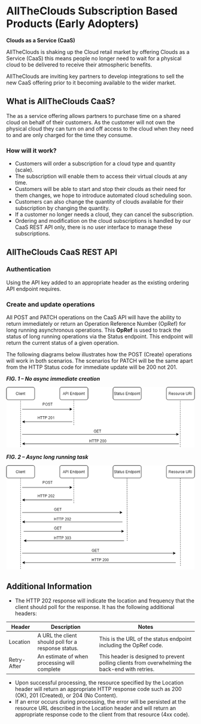 # AllTheClouds Subscription Based Products (Early Adopters)
**Clouds as a Service (CaaS)**

AllTheClouds is shaking up the Cloud retail market by offering Clouds as a Service (CaaS) this means people no longer need to wait for a physical cloud to be delivered to receive their atmospheric benefits.

AllTheClouds are inviting key partners to develop integrations to sell the new CaaS offering prior to it becoming available to the wider market.

## What is AllTheClouds CaaS?
The as a service offering allows partners to purchase time on a shared cloud on behalf of their customers. As the customer will not own the physical cloud they can turn on and off access to the cloud when they need to and are only charged for the time they consume.

### How will it work?
-	Customers will order a subscription for a cloud type and quantity (scale). 
-	The subscription will enable them to access their virtual clouds at any time. 
-	Customers will be able to start and stop their clouds as their need for them changes, we hope to introduce automated cloud scheduling soon.
-	Customers can also change the quantity of clouds available for their subscription by changing the quantity. 
-	If a customer no longer needs a cloud, they can cancel the subscription.
-	Ordering and modification on the cloud subscriptions is handled by our CaaS REST API only, there is no user interface to manage these subscriptions.

## AllTheClouds CaaS REST API
### Authentication
Using the API key added to an appropriate header as the existing ordering API endpoint requires.

### Create and update operations
All POST and PATCH operations on the CaaS API will have the ability to return immediately or return an Operation Reference Number (OpRef) for long running asynchronous operations. This **OpRef** is used to track the status of long running operations via the Status endpoint. This endpoint will return the current status of a given operation.

The following diagrams below illustrates how the POST (Create) operations will work in both scenarios. The scenarios for PATCH will be the same apart from the HTTP Status code for immediate update will be 200 not 201.

**_FIG. 1 – No async immediate creation_**

![Figure1](images/alltheclouds/caas-api-fig1.png)


**_FIG. 2 – Async long running task_**

![Figure2](images/alltheclouds/caas-api-fig2.png)

## Additional Information

-	The HTTP 202 response will indicate the location and frequency that the client should poll for the response. It has the following additional headers:


|Header	|Description	|Notes|
|-|-|-|
|Location|	A URL the client should poll for a response status.|This is the URL of the status endpoint including the OpRef code.|
|Retry-After|	An estimate of when processing will complete|	This header is designed to prevent polling clients from overwhelming the back-end with retries.|

-	Upon successful processing, the resource specified by the Location header will return an appropriate HTTP response code such as 200 (OK), 201 (Created), or 204 (No Content).
-	If an error occurs during processing, the error will be persisted at the resource URL described in the Location header and will return an appropriate response code to the client from that resource (4xx code).
